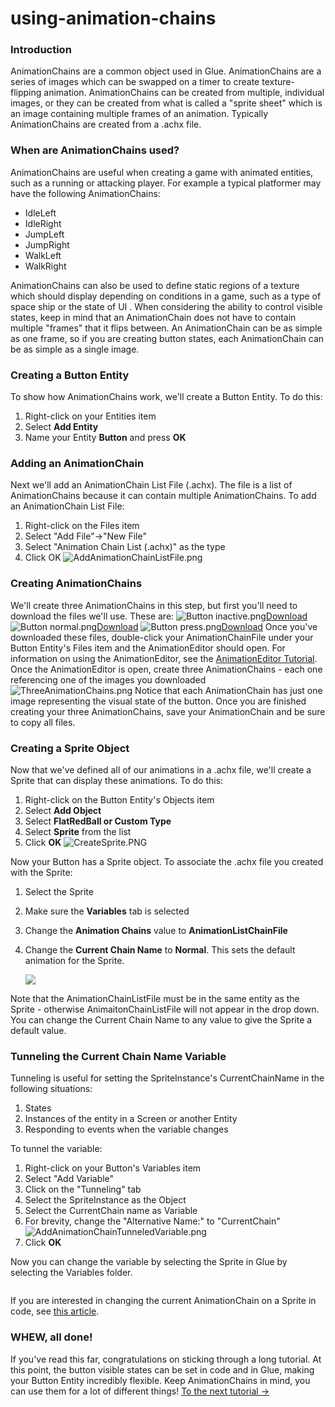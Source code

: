 # using-animation-chains

### Introduction

AnimationChains are a common object used in Glue. AnimationChains are a series of images which can be swapped on a timer to create texture-flipping animation. AnimationChains can be created from multiple, individual images, or they can be created from what is called a "sprite sheet" which is an image containing multiple frames of an animation. Typically AnimationChains are created from a .achx file.

### When are AnimationChains used?

AnimationChains are useful when creating a game with animated entities, such as a running or attacking player. For example a typical platformer may have the following AnimationChains:

* IdleLeft
* IdleRight
* JumpLeft
* JumpRight
* WalkLeft
* WalkRight

AnimationChains can also be used to define static regions of a texture which should display depending on conditions in a game, such as a type of space ship or the state of UI . When considering the ability to control visible states, keep in mind that an AnimationChain does not have to contain multiple "frames" that it flips between. An AnimationChain can be as simple as one frame, so if you are creating button states, each AnimationChain can be as simple as a single image.

### Creating a Button Entity

To show how AnimationChains work, we'll create a Button Entity. To do this:

1. Right-click on your Entities item
2. Select **Add Entity**
3. Name your Entity **Button** and press **OK**

### Adding an AnimationChain

Next we'll add an AnimationChain List File (.achx). The file is a list of AnimationChains because it can contain multiple AnimationChains. To add an AnimationChain List File:

1. Right-click on the Files item
2. Select "Add File"->"New File"
3. Select "Animation Chain List (.achx)" as the type
4. Click OK ![AddAnimationChainListFile.png](../../media/migrated\_media-AddAnimationChainListFile.png)

### Creating AnimationChains

We'll create three AnimationChains in this step, but first you'll need to download the files we'll use. These are: ![Button inactive.png](../../media/migrated\_media-Button\_inactive.png)[Download](../../frb/docs/images/6/6a/Button\_inactive.png) ![Button normal.png](../../media/migrated\_media-Button\_normal.png)[Download](../../frb/docs/images/b/bf/Button\_normal.png) ![Button press.png](../../media/migrated\_media-Button\_press.png)[Download](../../frb/docs/images/f/fb/Button\_press.png) Once you've downloaded these files, double-click your AnimationChainFile under your Button Entity's Files item and the AnimationEditor should open. For information on using the AnimationEditor, see the [AnimationEditor Tutorial](../../documentation/tools/glue-gluevault-component-pages-animationeditor-plugin.md). Once the AnimationEditor is open, create three AnimationChains - each one referencing one of the images you downloaded ![ThreeAnimationChains.png](../../media/migrated\_media-ThreeAnimationChains.png) Notice that each AnimationChain has just one image representing the visual state of the button. Once you are finished creating your three AnimationChains, save your AnimationChain and be sure to copy all files.

### Creating a Sprite Object

Now that we've defined all of our animations in a .achx file, we'll create a Sprite that can display these animations. To do this:

1. Right-click on the Button Entity's Objects item
2. Select **Add Object**
3. Select **FlatRedBall or Custom Type**
4. Select **Sprite** from the list
5. Click **OK** ![CreateSprite.PNG](../../media/migrated\_media-CreateSprite.PNG)

Now your Button has a Sprite object. To associate the .achx file you created with the Sprite:

1. Select the Sprite
2. Make sure the **Variables** tab is selected
3. Change the **Animation Chains** value to **AnimationListChainFile**
4.  Change the **Current Chain Name** to **Normal**. This sets the default animation for the Sprite.

    ![](../../media/2019-04-img\_5cc8bf69006f4.png)

Note that the AnimationChainListFile must be in the same entity as the Sprite - otherwise AnimaitonChainListFile will not appear in the drop down. You can change the Current Chain Name to any value to give the Sprite a default value.

### Tunneling the Current Chain Name Variable

Tunneling is useful for setting the SpriteInstance's CurrentChainName in the following situations:

1. States
2. Instances of the entity in a Screen or another Entity
3. Responding to events when the variable changes

To tunnel the variable:

1. Right-click on your Button's Variables item
2. Select "Add Variable"
3. Click on the "Tunneling" tab
4. Select the SpriteInstance as the Object
5. Select the CurrentChain name as Variable
6. For brevity, change the "Alternative Name:" to "CurrentChain" ![AddAnimationChainTunneledVariable.png](../../media/migrated\_media-AddAnimationChainTunneledVariable.png)
7. Click **OK**

Now you can change the variable by selecting the Sprite in Glue by selecting the Variables folder. 

<figure><img src="../../media/2016-01-2019-04-30\_16-32-05.gif" alt=""><figcaption></figcaption></figure>

 If you are interested in changing the current AnimationChain on a Sprite in code, see [this article](glue-how-to-control-animation-at-runtime.md).

### WHEW, all done!

If you've read this far, congratulations on sticking through a long tutorial. At this point, the button visible states can be set in code and in Glue, making your Button Entity incredibly flexible. Keep AnimationChains in mind, you can use them for a lot of different things! [To the next tutorial ->](../../frb/docs/index.php)
